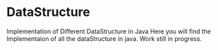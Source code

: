 # DataStructure
Implementation of Different DataStructure in Java
Here you will find the Implementaion of all the dataStructure in java.
Work still in progress.
